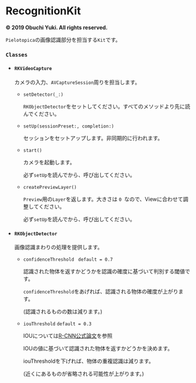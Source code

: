 #  RecognitionKit

**© 2019 Obuchi Yuki. All rights reserved.**

`Pielotopica`の画像認識部分を担当する`Kit`です。


### `Classes`

- #### `RKVideoCapture`
    
    カメラの入力、`AVCaptureSession`周りを担当します。
    
    - `setDetector(_:)`
    
        `RKObjectDetector`をセットしてください。すべてのメソッドより先に読んでください。
    
    - `setUp(sessionPreset:, completion:)`
    
        セッションをセットアップします。非同期的に行われます。
    
    - `start()`
    
        カメラを起動します。
    
        必ず`setUp`を読んでから、呼び出してください。
    
    - `createPreviewLayer()`
    
        `Preview`用の`Layer`を返します。大きさは `0 `なので、Viewに合わせて調整してください。
    
        必ず`setUp`を読んでから、呼び出してください。
    
- #### `RKObjectDetector`

    画像認識まわりの処理を提供します。

    - `confidenceThreshold `   `default = 0.7`

      認識された物体を返すかどうかを認識の確度に基づいて判別する閾値です。

      `confidenceThreshold`をあげれば、認識される物体の確度が上がります。

      (認識されるものの数は減ります。)

      

    - `iouThreshold`    `default = 0.3`

      IOUについては[R-CNN公式論文](https://www.cv-foundation.org/openaccess/content_cvpr_2014/papers/Girshick_Rich_Feature_Hierarchies_2014_CVPR_paper.pdf)を参照

      

      IOUの値に基づいて認識された物体を返すかどうかを決めます。

      iouThresholdを下げれば、物体の重複認識は減ります。

      (近くにあるものが省略される可能性が上がります。)















